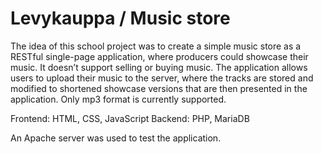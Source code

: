 # Levykauppa / Music store

The idea of this school project was to create a simple music store as a RESTful single-page application, where producers could showcase their music. It doesn’t support selling or buying music. The application allows users to upload their music to the server, where the tracks are stored and modified to shortened showcase versions that are then presented in the application. Only mp3 format is currently supported.

Frontend: HTML, CSS, JavaScript
Backend: PHP, MariaDB

An Apache server was used to test the application.